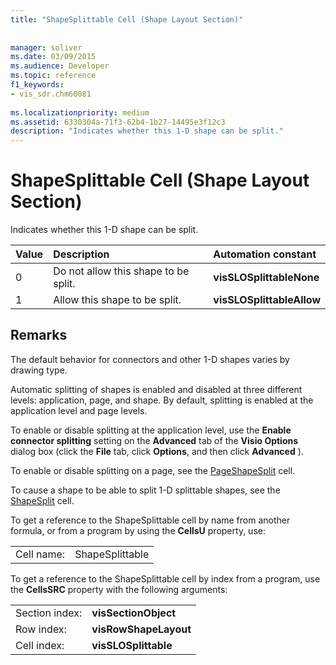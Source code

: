 ```yaml
---
title: "ShapeSplittable Cell (Shape Layout Section)"
 
 
manager: soliver
ms.date: 03/09/2015
ms.audience: Developer
ms.topic: reference
f1_keywords:
- vis_sdr.chm60081
 
ms.localizationpriority: medium
ms.assetid: 6330304a-71f3-62b4-1b27-14495e3f12c3
description: "Indicates whether this 1-D shape can be split."
---
```


# ShapeSplittable Cell (Shape Layout Section)

Indicates whether this 1-D shape can be split. 
  
|**Value**|**Description**|**Automation constant**|
|:-----|:-----|:-----|
| 0  <br/> | Do not allow this shape to be split. |**visSLOSplittableNone** <br/> |
| 1  <br/> | Allow this shape to be split. |**visSLOSplittableAllow** <br/> |
   
## Remarks

The default behavior for connectors and other 1-D shapes varies by drawing type. 
  
Automatic splitting of shapes is enabled and disabled at three different levels: application, page, and shape. By default, splitting is enabled at the application level and page levels. 
  
To enable or disable splitting at the application level, use the **Enable connector splitting** setting on the **Advanced** tab of the **Visio Options** dialog box (click the **File** tab, click **Options**, and then click **Advanced** ). 
  
To enable or disable splitting on a page, see the [PageShapeSplit](pageshapesplit-cell-page-layout-section.md) cell. 
  
To cause a shape to be able to split 1-D splittable shapes, see the [ShapeSplit](shapesplit-cell-shape-layout-section.md) cell. 
  
To get a reference to the ShapeSplittable cell by name from another formula, or from a program by using the **CellsU** property, use: 
  
|||
|:-----|:-----|
| Cell name:  <br/> | ShapeSplittable  <br/> |
   
To get a reference to the ShapeSplittable cell by index from a program, use the **CellsSRC** property with the following arguments: 
  
|||
|:-----|:-----|
| Section index:  <br/> |**visSectionObject** <br/> |
| Row index:  <br/> |**visRowShapeLayout** <br/> |
| Cell index:  <br/> |**visSLOSplittable** <br/> |
   

